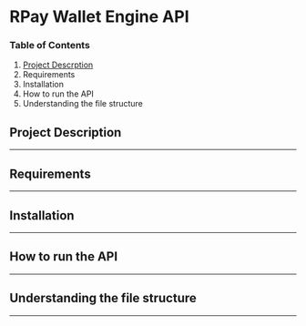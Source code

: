 # RPay Wallet Engine API

### Table of Contents

1) [Project Descrption](#)
2) Requirements
3) Installation
4) How to run the API
5) Understanding the file structure

## Project Description
---


## Requirements
---


## Installation
---


## How to run the API
---

## Understanding the file structure
---
